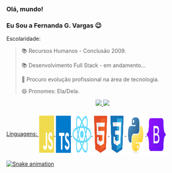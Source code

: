 ### Olá, mundo! 
### Eu Sou a Fernanda G. Vargas 😉

Escolaridade:
> 📚 Recursos Humanos - Conclusão 2009.
> 
> 📚 Desenvolvimento Full Stack - em andamento...
> 
> 💬 Procuro evolução profissional na área  de tecnologia.
> 
> 😄 Pronomes: Ela/Dela.

<div align="center">
  <a href="https://github.com/fergvargas">
  <img height="180em" src="https://github-readme-stats.vercel.app/api?username=fergvargas&show_icons=true&theme=dracula&include_all_commits=true&count_private=true"/>
  <img height="180em" src="https://github-readme-stats.vercel.app/api/top-langs/?username=fergvargas&layout=compact&langs_count=7&theme=dracula"/>
</div>
  
<div style="display: inline_block"><br>
  Linguagens:
  <img align="center" alt="Fer-Js" height="100" width="40" src="https://raw.githubusercontent.com/devicons/devicon/master/icons/javascript/javascript-plain.svg">
  <img align="center" alt="Fer-Ts" height="100" width="40" src="https://raw.githubusercontent.com/devicons/devicon/master/icons/typescript/typescript-plain.svg">
  <img align="center" alt="Fer-React" height="110" width="50" src="https://raw.githubusercontent.com/devicons/devicon/master/icons/react/react-original.svg">
  <img align="center" alt="Fer-HTML" height="100" width="40" src="https://raw.githubusercontent.com/devicons/devicon/master/icons/html5/html5-original.svg">
  <img align="center" alt="Fer-CSS" height="100" width="40" src="https://raw.githubusercontent.com/devicons/devicon/master/icons/css3/css3-original.svg">
  <img align="center" alt="Fer-Python" height="110" width="50" src="https://raw.githubusercontent.com/devicons/devicon/master/icons/python/python-original.svg">
  <img align="center" alt="Fer-Bootstrap" height="110" width="50" src="https://raw.githubusercontent.com/devicons/devicon/master/icons/bootstrap/bootstrap-original.svg">
  
  ![Snake animation](https://github.com/fergvargas/fergvargas/blob/output/github-contribution-grid-snake.svg)
 
</div>
  


